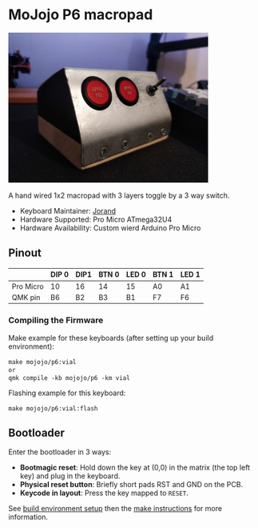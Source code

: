 # MoJojo P6 macropad

<img alt="P6 MoJojo Keyboard" src="p6.jpg" width="400">

A hand wired 1x2 macropad with 3 layers toggle by a 3 way switch.

* Keyboard Maintainer: [Jorand](https://github.com/Jorand)
* Hardware Supported: Pro Micro ATmega32U4 
* Hardware Availability: Custom wierd Arduino Pro Micro

## Pinout

|           | DIP 0 | DIP1 | BTN 0 | LED 0 | BTN 1 | LED 1 |
| --------- | ----- | ---- | ----- | ----- | ----- | ----- |
| Pro Micro | 10    | 16   | 14    | 15    | A0    | A1    |
| QMK pin   | B6    | B2   | B3    | B1    | F7    | F6    |

### Compiling the Firmware

Make example for these keyboards (after setting up your build environment):

    make mojojo/p6:vial
    or
    qmk compile -kb mojojo/p6 -km vial

Flashing example for this keyboard:
    
    make mojojo/p6:vial:flash

## Bootloader

Enter the bootloader in 3 ways:

* **Bootmagic reset**: Hold down the key at (0,0) in the matrix (the top left key) and plug in the keyboard.
* **Physical reset button**: Briefly short pads RST and GND on the PCB.
* **Keycode in layout**: Press the key mapped to `RESET`.

See [build environment setup](https://docs.qmk.fm/install-build-tools) then the [make instructions](https://docs.qmk.fm/build-compile-instructions) for more information.